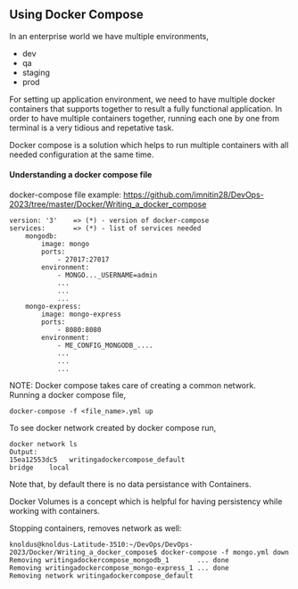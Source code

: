 ## Using Docker Compose
In an enterprise world we have multiple environments,
- dev
- qa
- staging
- prod

For setting up application environment, we need to have multiple docker containers that supports together to result a fully functional application.
In order to have multiple containers together, running each one by one from terminal is a very tidious and repetative task. </br>

Docker compose is a solution which helps to run multiple containers with all needed configuration at the same time. </br>

#### Understanding a docker compose file
docker-compose file example: https://github.com/imnitin28/DevOps-2023/tree/master/Docker/Writing_a_docker_compose
```
version: '3'    => (*) - version of docker-compose
services:       => (*) - list of services needed
    mongodb:   
        image: mongo
        ports:
            - 27017:27017
        environment:
            - MONGO..._USERNAME=admin
            ...
            ...
            ...
    mongo-express:
        image: mongo-express
        ports:
            - 8080:8080
        environment:
            - ME_CONFIG_MONGODB_....
            ...
            ...
            ...
```

NOTE: Docker compose takes care of creating a common network. </br>
Running a docker compose file, </br>
```
docker-compose -f <file_name>.yml up
``` 
To see docker network created by docker compose run, </br>
```
docker network ls
Output:
15ea12553dc5   writingadockercompose_default                     bridge    local
```
Note that, by default there is no data persistance with Containers.</br>

Docker Volumes is a concept which is helpful for having persistency while working with containers.</br>

Stopping containers, removes network as well: </br>
```
knoldus@knoldus-Latitude-3510:~/DevOps/DevOps-2023/Docker/Writing_a_docker_compose$ docker-compose -f mongo.yml down
Removing writingadockercompose_mongodb_1       ... done
Removing writingadockercompose_mongo-express_1 ... done
Removing network writingadockercompose_default
``` 
